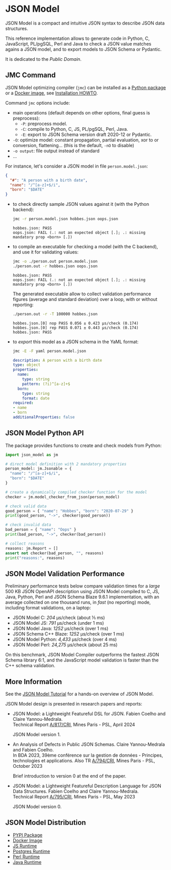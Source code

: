 # JSON Model

JSON Model is a compact and intuitive JSON syntax to describe JSON data structures.

This reference implementation allows to generate code in Python, C, JavaScript,
PL/pgSQL, Perl and Java to check a JSON value matches agains a JSON model,
and to export models to JSON Schema or Pydantic.

It is dedicated to the _Public Domain_.

## JMC Command

JSON Model optimizing compiler (`jmc`) can be installed as a
[Python package](https://pypi.org/project/json-model-compiler/) or a
[Docker image](https://hub.docker.com/r/zx80/jmc), see
[Installation HOWTO](HOWTO.md#installing-json-model-compiler).

Command `jmc` options include:

- main operations (default depends on other options, final guess is preprocess):
  - `-P`: preprocess model.
  - `-C`: compile to Python, C, JS, PL/pgSQL, Perl, Java.
  - `-E`: export to JSON Schema version draft 2020-12 or Pydantic.
- `-O`: optimize model: constant propagation, partial evaluation, xor to or conversion, flattening…
  (this is the default, `-nO` to disable)
- `-o output`: file output instead of standard
- …

For instance, let's consider a JSON model in file `person.model.json`:

```json
{
  "#": "A person with a birth date",
  "name": "/^[a-z]+$/i",
  "born": "$DATE"
}
```

- to check directly sample JSON values against it (with the Python backend):

  ```sh
  jmc -r person.model.json hobbes.json oops.json
  ```
  ```
  hobbes.json: PASS
  oops.json: FAIL (.: not an expected object [.]; .: missing mandatory prop <born> [.])
  ```

- to compile an executable for checking a model (with the C backend),
  and use it for validating values:

  ```sh
  jmc -o ./person.out person.model.json
  ./person.out -r hobbes.json oops.json
  ```
  ```
  hobbes.json: PASS
  oops.json: FAIL (.: not an expected object [.]; .: missing mandatory prop <born> [.])
  ```

  The generated executable allow to collect validation performance figures (average and
  standard deviation) over a loop, with or without reporting:

  ```sh
  ./person.out -r -T 100000 hobbes.json
  ```
  ```
  hobbes.json.[0] nop PASS 0.056 ± 0.423 µs/check (0.174)
  hobbes.json.[0] rep PASS 0.071 ± 0.443 µs/check (0.174)
  hobbes.json: PASS
  ```

- to _export_ this model as a JSON schema in the YaML format:

  ```sh
  jmc -E -F yaml person.model.json
  ```
  ```yaml
  description: A person with a birth date
  type: object
  properties:
    name:
      type: string
      pattern: (?i)^[a-z]+$
    born:
      type: string
      format: date
  required:
  - name
  - born
  additionalProperties: false
  ```

## JSON Model Python API

The package provides functions to create and check models from Python:

```python
import json_model as jm

# direct model definition with 2 mandatory properties
person_model: jm.Jsonable = {
  "name": "/^[a-z]+$/i",
  "born": "$DATE"
}

# create a dynamically compiled checker function for the model
checker = jm.model_checker_from_json(person_model)

# check valid data
good_person = { "name": "Hobbes", "born": "2020-07-29" }
print(good_person, "->", checker(good_person))

# check invalid data
bad_person = { "name": "Oops" }
print(bad_person, "->", checker(bad_person))

# collect reasons
reasons: jm.Report = []
assert not checker(bad_person, "", reasons)
print("reasons:", reasons)
```

## JSON Model Validation Performance

Preliminary performance tests below compare validation times for a _large_ 500 KB JSON OpenAPI
description using JSON Model compiled to C, JS, Java, Python, Perl and
JSON Schema Blaze 9.6.1 implementation, with an average collected on one thousand runs,
in _fast_ (no reporting) mode, including format validations, on a laptop:

- JSON Model C: _204_ µs/check (about ⅕ ms)
- JSON Model JS: _791_ µs/check (under 1 ms)
- JSON Model Java: _1252_ µs/check (over 1 ms)
- JSON Schema C++ Blaze: _1252_ µs/check (over 1 ms)
- JSON Model Python: _4,433_ µs/check (over 4 ms)
- JSON Model Perl: _24,275_ µs/check (about 25 ms)

On this benchmark, JSON Model Compiler outperforms the fastest JSON Schema library 6:1,
and the JavaScript model validation is faster than the C++ schema validation.

## More Information

See the [JSON Model Tutorial](./TUTO.md) for a hands-on overview of JSON Model.

JSON Model design is presented in research papers and reports:

- JSON Model: a Lightweight Featureful DSL for JSON.
  Fabien Coelho and Claire Yannou-Medrala.  
  Technical Report [A/817/CRI](https://www.cri.minesparis.psl.eu/classement/doc/A-817.pdf),
  Mines Paris - PSL, April 2024

  JSON Model version 1.

- An Analysis of Defects in Public JSON Schemas.
  Claire Yannou-Medrala and Fabien Coelho.  
  In BDA 2023, 39ème conférence sur la gestion de données - Principes, technologies et applications.
  Also TR [A/794/CRI](https://www.cri.minesparis.psl.eu/classement/doc/A-794.pdf),
  Mines Paris - PSL, October 2023

  Brief introduction to version 0 at the end of the paper.

- JSON Model: a Lightweight Featureful Description Language for JSON Data Structures.
  Fabien Coelho and Claire Yannou-Medrala.  
  Technical Report [A/795/CRI](https://www.cri.minesparis.psl.eu/classement/doc/A-795.pdf),
  Mines Paris - PSL, May 2023

  JSON Model version 0.

## JSON Model Distribution

- [PYPI Package](https://pypi.org/project/json-model-compiler/)
- [Docker Image](https://hub.docker.com/r/zx80/jmc)
- [JS Runtime](https://www.npmjs.com/package/json_model_runtime)
- [Postgres Runtime](https://pgxn.org/dist/json_model/)
- [Perl Runtime](https://metacpan.org/pod/JSON::JsonModel)
- [Java Runtime](https://central.sonatype.com/artifact/org.json-model/json-model)
